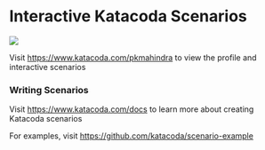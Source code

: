 # Interactive Katacoda Scenarios

[![](http://shields.katacoda.com/katacoda/pkmahindra/count.svg)](https://www.katacoda.com/pkmahindra "Get your profile on Katacoda.com")

Visit https://www.katacoda.com/pkmahindra to view the profile and interactive scenarios

### Writing Scenarios
Visit https://www.katacoda.com/docs to learn more about creating Katacoda scenarios

For examples, visit https://github.com/katacoda/scenario-example
